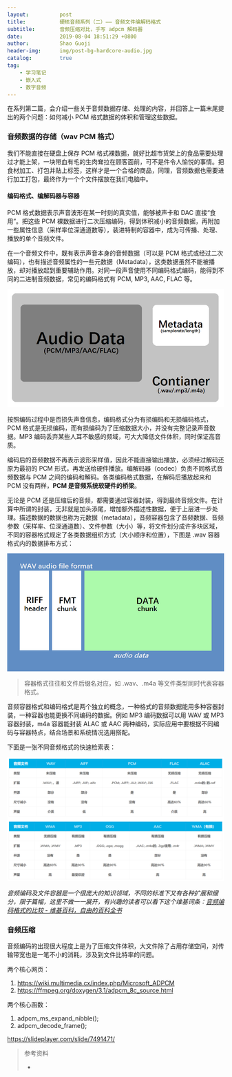 ```yaml
---
layout:          post
title:           硬核音频系列（二）—— 音频文件编解码格式
subtitle:        音频压缩对比，手写 adpcm 解码器
date:            2019-08-04 18:51:29 +0800
author:          Shao Guoji
header-img:      img/post-bg-hardcore-audio.jpg
catalog:         true
tag:
    - 学习笔记
    - 嵌入式
    - 数字音频
---
```


在系列第二篇，会介绍一些关于音频数据存储、处理的内容，并回答上一篇末尾提出的两个问题：如何减小 PCM 格式数据的体积和管理这些数据。

### 音频数据的存储（wav PCM 格式）

我们不能直接在硬盘上保存 PCM 格式裸数据，就好比超市货架上的食品需要处理过才能上架，一块带血有毛的生肉耷拉在顾客面前，可不是件令人愉悦的事情。把食材加工、打包并贴上标签，这样才是一个合格的商品，同理，音频数据也需要进行加工打包，最终作为一个个文件摆放在我们电脑中。

#### 编码格式、编解码器与容器

PCM 格式数据表示声音波形在某一时刻的真实值，能够被声卡和 DAC 直接“食用”。把这些 PCM 裸数据进行二次压缩编码，得到体积减小的音频数据，再附加一些属性信息（采样率位深通道数等），装进特制的容器中，成为可传播、处理、播放的单个音频文件。

在一个音频文件中，既有表示声音本身的音频数据（可以是 PCM 格式或经过二次编码），也有描述音频属性的一些元数据（Metadata），这类数据虽然不能被播放，却对播放起到重要辅助作用。对同一段声音使用不同编码格式编码，能得到不同的二进制音频数据，常见的编码格式有 PCM, MP3, AAC, FLAC 等。

![图1 音频文件内容层次图](https://raw.githubusercontent.com/shaoguoji/blogpic/master/post-img/audio-file-format.png)

按照编码过程中是否损失声音信息，编码格式分为有损编码和无损编码格式，PCM 格式是无损编码，而有损编码为了压缩数据大小，并没有完整记录声音数据。MP3 编码丢弃某些人耳不敏感的频域，可大大降低文件体积，同时保证高音质。

编码后的音频数据不再表示波形采样值，因此不能直接输出播放，必须经过解码还原为最初的 PCM 形式，再发送给硬件播放。编解码器（codec）负责不同格式音频数据与 PCM 之间的编码和解码。各类编码格式数据，在解码后播放起来和 PCM 没有两样，**PCM 是音频系统软硬件的桥梁**。

无论是 PCM 还是压缩后的音频，都需要通过容器封装，得到最终音频文件。在计算中所谓的封装，无非就是加头添尾，增加额外描述性数据，便于上层进一步处理。描述数据的数据也称为元数据（metadata），音频容器包含了音频数据、音频参数（采样率、位深通道数）、文件参数（大小）等，将文件划分成许多块区域，不同的容器格式规定了各类数据组织方式（大小顺序和位置），下图是 .wav 容器格式内的数据排布方式：

![图2 WAV 容器格式](https://raw.githubusercontent.com/shaoguoji/blogpic/master/post-img/wav-file-format.png)

> 容器格式往往和文件后缀名对应，如 .wav、.m4a 等文件类型同时代表容器格式。

音频容器格式和编码格式是两个独立的概念，一种格式的音频数据能用多种容器封装，一种容器也能更换不同编码的数据。例如 MP3 编码数据可以用 WAV 或 MP3 容器封装，m4a 容器能封装 ALAC 或 AAC 两种编码，实际应用中要根据不同编码与容器特点，结合场景和系统情况选用搭配。

下面是一张不同音频格式的快速检索表：

![图3 音频编码容器格式表](https://raw.githubusercontent.com/shaoguoji/blogpic/master/post-img/audio-format-encode.png)

*音频编码及文件容器是一个很庞大的知识领域，不同的标准下又有各种扩展和细分，限于篇幅，这里不做一一展开，有兴趣的读者可以看下这个维基词条：[音频编码格式的比较 - 维基百科，自由的百科全书](https://zh.wikipedia.org/wiki/%E9%9F%B3%E9%A2%91%E7%BC%96%E7%A0%81%E6%A0%BC%E5%BC%8F%E7%9A%84%E6%AF%94%E8%BE%83)*

### 音频压缩

音频编码的出现很大程度上是为了压缩文件体积，大文件除了占用存储空间，对传输带宽也是一笔不小的消耗，涉及到文件比特率的问题。

两个核心网页：
1. https://wiki.multimedia.cx/index.php/Microsoft_ADPCM
2. https://ffmpeg.org/doxygen/3.1/adpcm_8c_source.html

两个核心函数：
1. adpcm_ms_expand_nibble();
2. adpcm_decode_frame();

https://slideplayer.com/slide/7491471/


> 参考资料
> 
> * []()